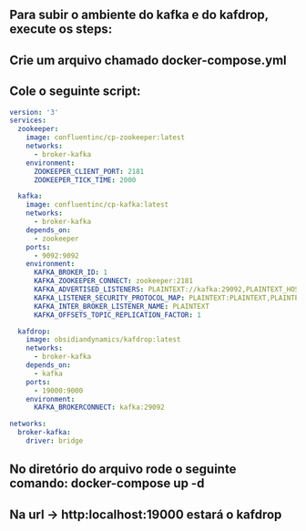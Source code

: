 ## Para subir o ambiente do kafka e do kafdrop, execute os steps:

## Crie um arquivo chamado docker-compose.yml

## Cole o seguinte script:

``` yml
version: '3'
services:
  zookeeper:
    image: confluentinc/cp-zookeeper:latest
    networks: 
      - broker-kafka
    environment:
      ZOOKEEPER_CLIENT_PORT: 2181
      ZOOKEEPER_TICK_TIME: 2000

  kafka:
    image: confluentinc/cp-kafka:latest
    networks: 
      - broker-kafka
    depends_on:
      - zookeeper
    ports:
      - 9092:9092
    environment:
      KAFKA_BROKER_ID: 1
      KAFKA_ZOOKEEPER_CONNECT: zookeeper:2181
      KAFKA_ADVERTISED_LISTENERS: PLAINTEXT://kafka:29092,PLAINTEXT_HOST://localhost:9092
      KAFKA_LISTENER_SECURITY_PROTOCOL_MAP: PLAINTEXT:PLAINTEXT,PLAINTEXT_HOST:PLAINTEXT
      KAFKA_INTER_BROKER_LISTENER_NAME: PLAINTEXT
      KAFKA_OFFSETS_TOPIC_REPLICATION_FACTOR: 1

  kafdrop:
    image: obsidiandynamics/kafdrop:latest
    networks: 
      - broker-kafka
    depends_on:
      - kafka
    ports:
      - 19000:9000
    environment:
      KAFKA_BROKERCONNECT: kafka:29092

networks: 
  broker-kafka:
    driver: bridge  
```

## No diretório do arquivo rode o seguinte comando: docker-compose up -d

## Na url -> http:localhost:19000 estará o kafdrop
